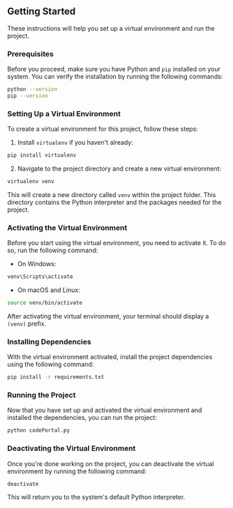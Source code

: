 ## Getting Started  
  
These instructions will help you set up a virtual environment and run the project.  
  
### Prerequisites  
  
Before you proceed, make sure you have Python and `pip` installed on your system. You can verify the installation by running the following commands:  
  
```bash  
python --version  
pip --version    
```  
   
### Setting Up a Virtual Environment  
   
To create a virtual environment for this project, follow these steps:  
   
1. Install `virtualenv` if you haven't already:  
   
```bash  
pip install virtualenv  
```  
   
2. Navigate to the project directory and create a new virtual environment:  
   
```bash  
virtualenv venv  
```  
   
This will create a new directory called `venv` within the project folder. This directory contains the Python interpreter and the packages needed for the project.  
   
### Activating the Virtual Environment  
   
Before you start using the virtual environment, you need to activate it. To do so, run the following command:  
   
- On Windows:  
   
```bash  
venv\Scripts\activate  
```  
   
- On macOS and Linux:  
   
```bash  
source venv/bin/activate  
```  
   
After activating the virtual environment, your terminal should display a `(venv)` prefix.  
   
### Installing Dependencies  
   
With the virtual environment activated, install the project dependencies using the following command:  
   
```bash  
pip install -r requirements.txt  
```  
   
### Running the Project  
   
Now that you have set up and activated the virtual environment and installed the dependencies, you can run the project:  
   
```bash  
python codePortal.py  
```  
      
### Deactivating the Virtual Environment  
   
Once you're done working on the project, you can deactivate the virtual environment by running the following command:  
   
```bash  
deactivate  
```  
   
This will return you to the system's default Python interpreter.
